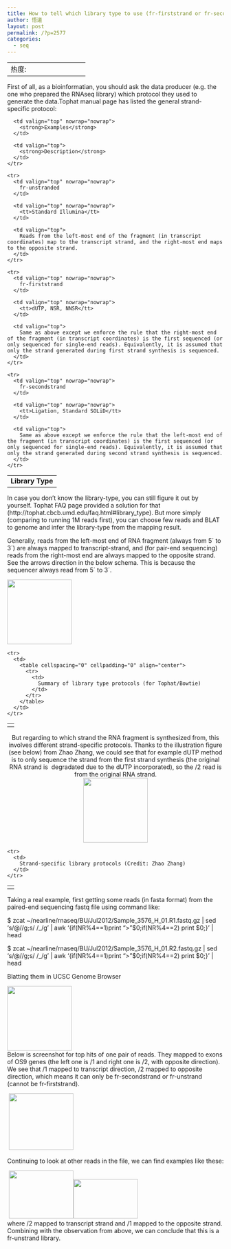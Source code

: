 ```yaml
---
title: How to tell which library type to use (fr-firststrand or fr-secondstrand)
author: 悟道
layout: post
permalink: /?p=2577
categories:
  - seq
---
```

<table>
  <tr cellpadding=0><td>
    热度:
  </td><td cellpadding=0><img src='http://210.75.224.29/wordpress/wp-content/plugins/statpresscn/images/sun.gif' width=10 height=10 border=0 /></td><td cellpadding=0><img src='http://210.75.224.29/wordpress/wp-content/plugins/statpresscn/images/sun_dark.gif' width=10 height=10 border=0 /></td><td cellpadding=0><img src='http://210.75.224.29/wordpress/wp-content/plugins/statpresscn/images/sun_dark.gif' width=10 height=10 border=0 /></td><td cellpadding=0><img src='http://210.75.224.29/wordpress/wp-content/plugins/statpresscn/images/sun_dark.gif' width=10 height=10 border=0 /></td><td cellpadding=0><img src='http://210.75.224.29/wordpress/wp-content/plugins/statpresscn/images/sun_dark.gif' width=10 height=10 border=0 /></td></tr>
</table>

<div>
</div>

<div>
  First of all, as a bioinformatian, you should ask the data producer (e.g. the one who prepared the RNAseq library) which protocol they used to generate the data.Tophat manual page has listed the general strand-specific protocol:</p> <table cellspacing="15">
    <tr>
      <td valign="top" nowrap="nowrap">
        <strong>Library Type</strong>
      </td>
      
      <td valign="top" nowrap="nowrap">
        <strong>Examples</strong>
      </td>
      
      <td valign="top">
        <strong>Description</strong>
      </td>
    </tr>
    
    <tr>
      <td valign="top" nowrap="nowrap">
        fr-unstranded
      </td>
      
      <td valign="top" nowrap="nowrap">
        <tt>Standard Illumina</tt>
      </td>
      
      <td valign="top">
        Reads from the left-most end of the fragment (in transcript coordinates) map to the transcript strand, and the right-most end maps to the opposite strand.
      </td>
    </tr>
    
    <tr>
      <td valign="top" nowrap="nowrap">
        fr-firststrand
      </td>
      
      <td valign="top" nowrap="nowrap">
        <tt>dUTP, NSR, NNSR</tt>
      </td>
      
      <td valign="top">
        Same as above except we enforce the rule that the right-most end of the fragment (in transcript coordinates) is the first sequenced (or only sequenced for single-end reads). Equivalently, it is assumed that only the strand generated during first strand synthesis is sequenced.
      </td>
    </tr>
    
    <tr>
      <td valign="top" nowrap="nowrap">
        fr-secondstrand
      </td>
      
      <td valign="top" nowrap="nowrap">
        <tt>Ligation, Standard SOLiD</tt>
      </td>
      
      <td valign="top">
        Same as above except we enforce the rule that the left-most end of the fragment (in transcript coordinates) is the first sequenced (or only sequenced for single-end reads). Equivalently, it is assumed that only the strand generated during second strand synthesis is sequenced.
      </td>
    </tr>
  </table>
  
  <p>
    In case you don&#8217;t know the library-type, you can still figure it out by yourself. Tophat FAQ page provided a solution for that (http://tophat.cbcb.umd.edu/faq.html#library_type). But more simply (comparing to running 1M reads first), you can choose few reads and BLAT to genome and infer the library-type from the mapping result.
  </p>
  
  <p>
    Generally, reads from the left-most end of RNA fragment (always from 5´ to 3´) are always mapped to transcript-strand, and (for pair-end sequencing) reads from the right-most end are always mapped to the opposite strand. See the arrows direction in the below schema. This is because the sequencer always read from 5´ to 3´.
  </p>
  
  <div>
  </div>
  
  <div>
    <a href="http://210.75.224.29/wordpress/wp-content/uploads/2012/10/project+log+bu_hd+1.png"><img class="aligncenter size-thumbnail wp-image-2578" title="project+log+(bu_hd)+(1)" src="http://210.75.224.29/wordpress/wp-content/uploads/2012/10/project+log+bu_hd+1-150x150.png" alt="" width="150" height="150" /></a>
  </div>
  
  <table cellspacing="0" cellpadding="0" align="center">
    <tr>
      <td>
      </td>
    </tr>
    
    <tr>
      <td>
        <table cellspacing="0" cellpadding="0" align="center">
          <tr>
            <td>
              Summary of library type protocols (for Tophat/Bowtie)
            </td>
          </tr>
        </table>
      </td>
    </tr>
  </table>
  
  <p style="text-align: center;">
    But regarding to which strand the RNA fragment is synthesized from, this involves different strand-specific protocols. Thanks to the illustration figure (see below) from Zhao Zhang, we could see that for example dUTP method is to only sequence the strand from the first strand synthesis (the original RNA strand is  degradated due to the dUTP incorporated), so the /2 read is from the original RNA strand.<br /> <a href="http://210.75.224.29/wordpress/wp-content/uploads/2012/10/strand.png"><img class="aligncenter size-thumbnail wp-image-2579" title="strand" src="http://210.75.224.29/wordpress/wp-content/uploads/2012/10/strand-150x150.png" alt="" width="150" height="150" /></a>
  </p>
  
  <table cellspacing="0" cellpadding="0" align="center">
    <tr>
      <td>
      </td>
    </tr>
    
    <tr>
      <td>
        Strand-specific library protocols (Credit: Zhao Zhang)
      </td>
    </tr>
  </table>
  
  <p>
    Taking a real example, first getting some reads (in fasta format) from the paired-end sequencing fastq file using command like:
  </p>
  
  <p>
    $ zcat ~/nearline/rnaseq/BU/Jul2012/Sample_3576_H_01.R1.fastq.gz | sed &#8216;s/@//g;s/ /_/g&#8217; | awk &#8216;{if(NR%4==1)print &#8220;>&#8221;$0;if(NR%4==2) print $0;}&#8217; | head
  </p>
  
  <p>
    $ zcat ~/nearline/rnaseq/BU/Jul2012/Sample_3576_H_01.R2.fastq.gz | sed &#8216;s/@//g;s/ /_/g&#8217; | awk &#8216;{if(NR%4==1)print &#8220;>&#8221;$0;if(NR%4==2) print $0;}&#8217; | head
  </p>
  
  <p>
    Blatting them in UCSC Genome Browser
  </p>
  
  <div>
  </div>
</div>

<div>
</div>

<div>
  <a href="http://210.75.224.29/wordpress/wp-content/uploads/2012/10/screen+shot+2012-07-30+at+4.27.10+pm.png"><img class="aligncenter size-thumbnail wp-image-2580" title="screen+shot+2012-07-30+at+4.27.10+pm" src="http://210.75.224.29/wordpress/wp-content/uploads/2012/10/screen+shot+2012-07-30+at+4.27.10+pm-150x150.png" alt="" width="150" height="150" /></a>
</div>

<div>
  Below is screenshot for top hits of one pair of reads. They mapped to exons of OS9 genes (the left one is /1 and right one is /2, with opposite direction). We see that /1 mapped to transcript direction, /2 mapped to opposite direction, which means it can only be fr-secondstrand or fr-unstrand (cannot be fr-firststrand).</p> <div>
  </div>
  
  <div>
  </div>
  
  <div>
     <a href="http://210.75.224.29/wordpress/wp-content/uploads/2012/10/1.png"><img class="aligncenter size-thumbnail wp-image-2581" title="1" src="http://210.75.224.29/wordpress/wp-content/uploads/2012/10/1-150x131.png" alt="" width="150" height="131" /></a>
  </div>
  
  <div>
  </div>
  
  <div>
  </div>
  
  <p>
    Continuing to look at other reads in the file, we can find examples like these:
  </p>
  
  <div>
  </div>
  
  <div>
     <a href="http://210.75.224.29/wordpress/wp-content/uploads/2012/10/21.png"><img class="aligncenter size-thumbnail wp-image-2583" title="2" src="http://210.75.224.29/wordpress/wp-content/uploads/2012/10/21-150x111.png" alt="" width="150" height="111" /></a><a href="http://210.75.224.29/wordpress/wp-content/uploads/2012/10/3.png"><img class="aligncenter size-thumbnail wp-image-2584" title="3" src="http://210.75.224.29/wordpress/wp-content/uploads/2012/10/3-150x91.png" alt="" width="150" height="91" /></a>
  </div>
  
  <div>
  </div>
</div>

<div>
</div>

<div>
  where /2 mapped to transcript strand and /1 mapped to the opposite strand. Combining with the observation from above, we can conclude that this is a fr-unstrand library.
</div>